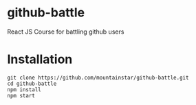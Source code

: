 # github-battle

React JS Course for battling github users

# Installation
```shell
git clone https://github.com/mountainstar/github-battle.git
cd github-battle
npm install
npm start
```